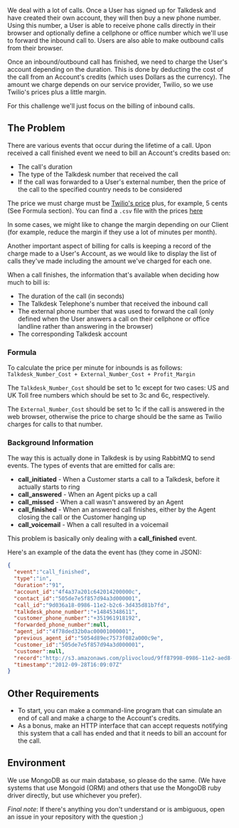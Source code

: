 We deal with a lot of calls. Once a User has signed up for Talkdesk and have created their own account, they will then buy a new phone number. Using this number, a User is able to receive phone calls directly in their browser and optionally define a cellphone or office number which we'll use to forward the inbound call to. Users are also able to make outbound calls from their browser.

Once an inbound/outbound call has finished, we need to charge the User's account depending on the duration. This is done by deducting the cost of the call from an Account's credits (which uses Dollars as the currency). The amount we charge depends on our service provider, Twilio, so we use Twilio's prices plus a little margin.

For this challenge we'll just focus on the billing of inbound calls.

## The Problem

There are various events that occur during the lifetime of a call. Upon received a call finished event we need to bill an Account's credits based on:

* The call's duration
* The type of the Talkdesk number that received the call
* If the call was forwarded to a User's external number, then the price of the call to the specified country needs to be considered

The price we must charge must be [Twilio's price][1] plus, for example, 5 cents (See Formula section). You can find a `.csv` file with the prices [here](http://d.pr/f/I9L4)

In some cases, we might like to change the margin depending on our Client (for example, reduce the margin if they use a lot of minutes per month).

Another important aspect of billing for calls is keeping a record of the charge made to a User's Account, as we would like to display the list of calls they've made including the amount we've charged for each one.

When a call finishes, the information that's available when deciding how much to bill is:

* The duration of the call (in seconds)
* The Talkdesk Telephone's number that received the inbound call
* The external phone number that was used to forward the call (only defined when the User answers a call on their cellphone or office landline rather than answering in the browser)
* The corresponding Talkdesk account

### Formula

To calculate the price per minute for inbounds is as follows: `Talkdesk_Number_Cost + External_Number_Cost + Profit_Margin`

The `Talkdesk_Number_Cost` should be set to 1c except for two cases: US and UK Toll free numbers which should be set to 3c and 6c, respectively.

The `External_Number_Cost` should be set to 1c if the call is answered in the web browser, otherwise the price to charge should be the same as Twilio charges for calls to that number.

### Background Information

The way this is actually done in Talkdesk is by using RabbitMQ to send events. The types of events that are emitted for calls are:

* **call_initiated** - When a Customer starts a call to a Talkdesk, before it actually starts to ring
* **call_answered** - When an Agent picks up a call
* **call_missed** - When a call wasn't answered by an Agent
* **call_finished** - When an answered call finishes, either by the Agent closing the call or the Customer hanging up
* **call_voicemail** - When a call resulted in a voicemail

This problem is basically only dealing with a **call_finished** event.

Here's an example of the data the event has (they come in JSON):

```json
{
  "event":"call_finished",
  "type":"in",
  "duration":"91",
  "account_id":"4f4a37a201c642014200000c",
  "contact_id":"505de7e5f857d94a3d000001",
  "call_id":"9d036a18-0986-11e2-b2c6-3d435d81b7fd",
  "talkdesk_phone_number":"+14845348611",
  "customer_phone_number":"+351961918192",
  "forwarded_phone_number":null,
  "agent_id":"4f78ded32b0ac00001000001",
  "previous_agent_id":"5054d89ec7573f082a000c9e",
  "customer_id":"505de7e5f857d94a3d000001",
  "customer":null,
  "record":"http://s3.amazonaws.com/plivocloud/9ff87998-0986-11e2-aed8-002590513972.mp3",
  "timestamp":"2012-09-28T16:09:07Z"
}
```

## Other Requirements

* To start, you can make a command-line program that can simulate an end of call and make a charge to the Account's credits.
* As a bonus, make an HTTP interface that can accept requests notifying this system that a call has ended and that it needs to bill an account for the call.

## Environment

We use MongoDB as our main database, so please do the same. (We have systems that use Mongoid (ORM) and others that use the MongoDB ruby driver directly, but use whichever you prefer).

[1]:http://www.twilio.com/pricing/international-calling-rates

*Final note*: If there's anything you don't understand or is ambiguous, open an issue in your repository with the question ;)